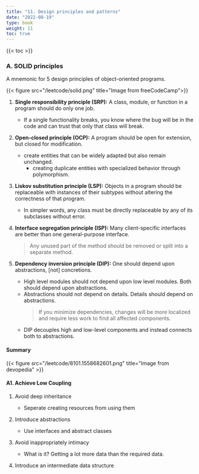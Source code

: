 ```yaml
---
title: "11. Design principles and patterns"
date: "2022-08-19"
type: book
weight: 11
toc: true
---
```


{{< toc >}}

### A. SOLID principles

A mnemonic for 5 design principles of object-oriented programs.

{{< figure src="/leetcode/solid.png" title="Image from freeCodeCamp">}}

1. **Single responsibility principle (SRP):** A class, module, or function in a program should do only one job.

   - If a single functionality breaks, you know where the bug will be in the code and can trust that only that class will break.

2. **Open-closed principle (OCP):** A program should be open for extension, but closed for modification.

   - create entities that can be widely adapted but also remain unchanged.
     - creating duplicate entities with specialized behavior through polymorphism.

3. **Liskov substitution principle (LSP):** Objects in a program should be replaceable with instances of their subtypes without altering the correctness of that program.

   - In simpler words, any class must be directly replaceable by any of its subclasses without error.

4. **Interface segregation principle (ISP):** Many client-specific interfaces are better than one general-purpose interface.

   > Any unused part of the method should be removed or split into a separate method.

5. **Dependency inversion principle (DIP):** One should depend upon abstractions, [not] concretions.

   - High level modules should not depend upon low level modules. Both should depend upon abstractions.
   - Abstractions should not depend on details. Details should depend on abstractions.
     > If you minimize dependencies, changes will be more localized and require less work to find all affected components.

   * DIP decouples high and low-level components and instead connects both to abstractions.

#### Summary

{{< figure src="/leetcode/8101.1558682601.png" title="Image from devopedia" >}}

#### A1. Achieve Low Coupling

1. Avoid deep inheritance

   - Seperate creating resources from using them

2. Introduce abstractions

   - Use interfaces and abstract classes

3. Avoid inappropriately intimacy

   - What is it? Getting a lot more data than the required data.

4. Introduce an intermediate data structure
